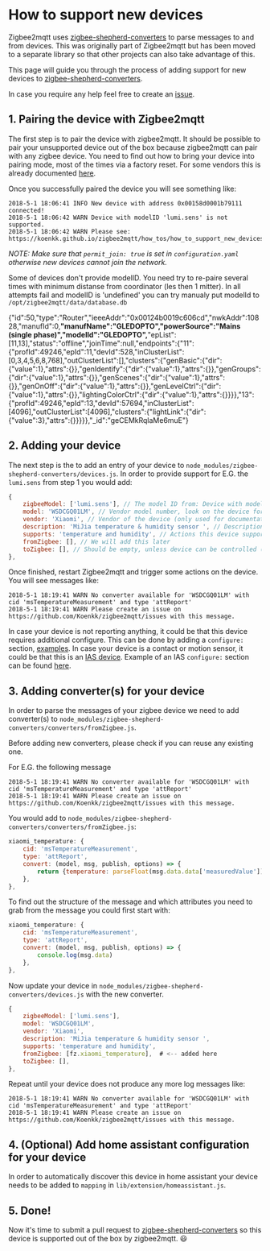 # How to support new devices

Zigbee2mqtt uses [zigbee-shepherd-converters](https://github.com/Koenkk/zigbee-shepherd-converters) to parse messages to and from devices. This was originally part of Zigbee2mqtt but has been moved to a separate library so that other projects can also take advantage of this.

This page will guide you through the process of adding support for new devices to [zigbee-shepherd-converters](https://github.com/Koenkk/zigbee-shepherd-converters).

In case you require any help feel free to create an [issue](https://github.com/Koenkk/zigbee2mqtt/issues).

## 1. Pairing the device with Zigbee2mqtt
The first step is to pair the device with zigbee2mqtt. It should be possible to pair your unsupported device out of the box because zigbee2mqtt can pair with any zigbee device. You need to find out how to bring your device into pairing mode, most of the times via a factory reset. For some vendors this is already documented [here](https://koenkk.github.io/zigbee2mqtt/getting_started/pairing_devices.html).

Once you successfully paired the device you will see something like:
```
2018-5-1 18:06:41 INFO New device with address 0x00158d0001b79111 connected!
2018-5-1 18:06:42 WARN Device with modelID 'lumi.sens' is not supported.
2018-5-1 18:06:42 WARN Please see: https://koenkk.github.io/zigbee2mqtt/how_tos/how_to_support_new_devices.html
```

*NOTE: Make sure that `permit_join: true` is set in `configuration.yaml` otherwise new devices cannot join the network.*

Some of devices don't provide modelID. You need try to re-paire several times with minimum distanse from coordinator (les then 1 mitter). In all attempts fail and modelID is 'undefined' you can try manualy put modelId to
`/opt/zigbee2mqtt/data/database.db`

{"id":50,"type":"Router","ieeeAddr":"0x00124b0019c606cd","nwkAddr":10828,"manufId":0,**"manufName":"GLEDOPTO","powerSource":"Mains (single phase)","modelId":"GLEDOPTO",**"epList":[11,13],"status":"offline","joinTime":null,"endpoints":{"11":{"profId":49246,"epId":11,"devId":528,"inClusterList":[0,3,4,5,6,8,768],"outClusterList":[],"clusters":{"genBasic":{"dir":{"value":1},"attrs":{}},"genIdentify":{"dir":{"value":1},"attrs":{}},"genGroups":{"dir":{"value":1},"attrs":{}},"genScenes":{"dir":{"value":1},"attrs":{}},"genOnOff":{"dir":{"value":1},"attrs":{}},"genLevelCtrl":{"dir":{"value":1},"attrs":{}},"lightingColorCtrl":{"dir":{"value":1},"attrs":{}}}},"13":{"profId":49246,"epId":13,"devId":57694,"inClusterList":[4096],"outClusterList":[4096],"clusters":{"lightLink":{"dir":{"value":3},"attrs":{}}}}},"_id":"geCEMkRqlaMe6muE"}

## 2. Adding your device
The next step is the to add an entry of your device to `node_modules/zigbee-shepherd-converters/devices.js`. In order to provide support for E.G. the `lumi.sens` from step 1 you would add:
```js
{
    zigbeeModel: ['lumi.sens'], // The model ID from: Device with modelID 'lumi.sens' is not supported.
    model: 'WSDCGQ01LM', // Vendor model number, look on the device for a model number
    vendor: 'Xiaomi', // Vendor of the device (only used for documentation and startup logging)
    description: 'MiJia temperature & humidity sensor ', // Description of the device, copy from vendor site. (only used for documentation and startup logging)
    supports: 'temperature and humidity', // Actions this device supports (only used for documentation)
    fromZigbee: [], // We will add this later
    toZigbee: [], // Should be empty, unless device can be controlled (e.g. lights, switches).
},
```

Once finished, restart Zigbee2mqtt and trigger some actions on the device. You will see messages like:
```
2018-5-1 18:19:41 WARN No converter available for 'WSDCGQ01LM' with cid 'msTemperatureMeasurement' and type 'attReport'
2018-5-1 18:19:41 WARN Please create an issue on https://github.com/Koenkk/zigbee2mqtt/issues with this message.
```

In case your device is not reporting anything, it could be that this device requires additional configure. This can be done by adding a `configure:` section, [examples]([https://github.com/Koenkk/zigbee-shepherd-converters/blob/master/devices.js). In case your device is a contact or motion sensor, it could be that this is an [IAS device](https://stackoverflow.com/questions/31241211/zigbee-ias-device-enroll-and-response). Example of an IAS `configure:` section can be found [here](https://github.com/Koenkk/zigbee-shepherd-converters/blob/master/devices.js#L1495).

## 3. Adding converter(s) for your device
In order to parse the messages of your zigbee device we need to add converter(s) to `node_modules/zigbee-shepherd-converters/converters/fromZigbee.js`.

Before adding new converters, please check if you can reuse any existing one.

For E.G. the following message
```
2018-5-1 18:19:41 WARN No converter available for 'WSDCGQ01LM' with cid 'msTemperatureMeasurement' and type 'attReport'
2018-5-1 18:19:41 WARN Please create an issue on https://github.com/Koenkk/zigbee2mqtt/issues with this message.
```

You would add to `node_modules/zigbee-shepherd-converters/converters/fromZigbee.js`:
```js
xiaomi_temperature: {
    cid: 'msTemperatureMeasurement',
    type: 'attReport',
    convert: (model, msg, publish, options) => {
        return {temperature: parseFloat(msg.data.data['measuredValue']) / 100.0};
    },
},
```

To find out the structure of the message and which attributes you need to grab from the message you could first start with:
```js
xiaomi_temperature: {
    cid: 'msTemperatureMeasurement',
    type: 'attReport',
    convert: (model, msg, publish, options) => {
        console.log(msg.data)
    },
},
```

Now update your device in `node_modules/zigbee-shepherd-converters/devices.js` with the new converter.
```js
{
    zigbeeModel: ['lumi.sens'],
    model: 'WSDCGQ01LM',
    vendor: 'Xiaomi',
    description: 'MiJia temperature & humidity sensor ',
    supports: 'temperature and humidity',
    fromZigbee: [fz.xiaomi_temperature],  # <-- added here
    toZigbee: [],
},
```

Repeat until your device does not produce any more log messages like:
```
2018-5-1 18:19:41 WARN No converter available for 'WSDCGQ01LM' with cid 'msTemperatureMeasurement' and type 'attReport'
2018-5-1 18:19:41 WARN Please create an issue on https://github.com/Koenkk/zigbee2mqtt/issues with this message.
```

## 4. (Optional) Add home assistant configuration for your device
In order to automatically discover this device in home assistant your device needs to be added to `mapping` in `lib/extension/homeassistant.js`.

## 5. Done!
Now it's time to submit a pull request to [zigbee-shepherd-converters](https://github.com/Koenkk/zigbee-shepherd-converters) so this device is supported out of the box by zigbee2mqtt. :smiley:
